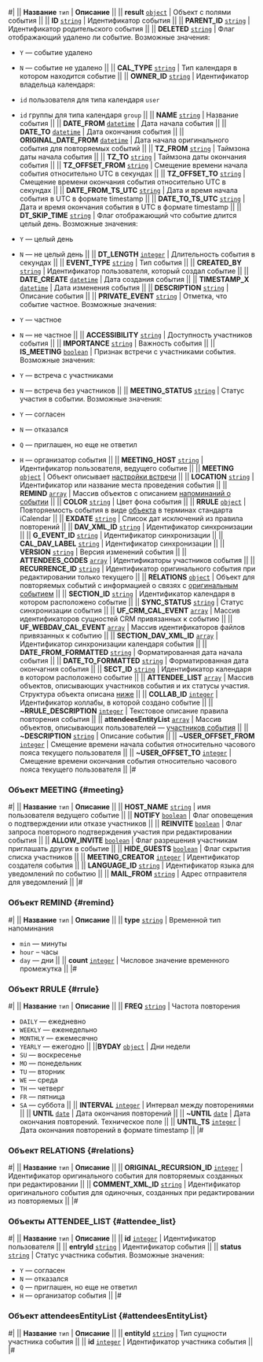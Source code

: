 #|
|| **Название**
`тип` | **Описание** ||
|| **result**
[`object`](../../data-types.md) | Объект с полями события ||
|| **ID**
[`string`](../../data-types.md) | Идентификатор события ||
|| **PARENT_ID**
[`string`](../../data-types.md) | Идентификатор родительского события ||
|| **DELETED**
[`string`](../../data-types.md) | Флаг отображающий удалено ли событие. Возможные значения:
- `Y` — событие удалено
- `N` — событие не удалено  ||
|| **CAL_TYPE**
[`string`](../../data-types.md) | Тип календаря в котором находится событие ||
|| **OWNER_ID**
[`string`](../../data-types.md) | Идентификатор владельца календаря:
- `id` пользователя для типа календаря `user`
- `id` группы для типа календаря `group` ||
|| **NAME**
[`string`](../../data-types.md) | Название события ||
|| **DATE_FROM**
[`datetime`](../../data-types.md) | Дата начала события ||
|| **DATE_TO**
[`datetime`](../../data-types.md) | Дата окончания события ||
|| **ORIGINAL_DATE_FROM**
[`datetime`](../../data-types.md) | Дата начала оригинального события для повторяемых событий ||
|| **TZ_FROM**
[`string`](../../data-types.md) | Таймзона даты начала события ||
|| **TZ_TO**
[`string`](../../data-types.md) | Таймзона даты окончания события ||
|| **TZ_OFFSET_FROM**
[`string`](../../data-types.md) | Смещение времени начала события относительно UTC в секундах ||
|| **TZ_OFFSET_TO**
[`string`](../../data-types.md) | Смещение времени окончания события относительно UTC в секундах ||
|| **DATE_FROM_TS_UTC**
[`string`](../../data-types.md) | Дата и время начала события в UTC в формате timestamp ||
|| **DATE_TO_TS_UTC**
[`string`](../../data-types.md) | Дата и время окончания события в UTC в формате timestamp ||
|| **DT_SKIP_TIME**
[`string`](../../data-types.md) | Флаг отображающий что событие длится целый день. Возможные значения: 
- `Y` — целый день
- `N` — не целый день ||
|| **DT_LENGTH**
[`integer`](../../data-types.md) | Длительность события в секундах ||
|| **EVENT_TYPE**
[`string`](../../data-types.md) | Тип события ||
|| **CREATED_BY**
[`string`](../../data-types.md) | Идентификатор пользователя, который создал событие ||
|| **DATE_CREATE**
[`datetime`](../../data-types.md) | Дата создания события ||
|| **TIMESTAMP_X**
[`datetime`](../../data-types.md) | Дата изменения события ||
|| **DESCRIPTION**
[`string`](../../data-types.md) | Описание события ||
|| **PRIVATE_EVENT**
[`string`](../../data-types.md) | Отметка, что событие частное. Возможные значения:

- `Y` — частное
- `N` — не частное ||
|| **ACCESSIBILITY**
[`string`](../../data-types.md) | Доступность участников события ||
|| **IMPORTANCE**
[`string`](../../data-types.md) | Важность события ||
|| **IS_MEETING**
[`boolean`](../../data-types.md) | Признак встречи с участниками события. Возможные значения: 

- `Y` — встреча с участниками
- `N` — встреча без участников ||
|| **MEETING_STATUS**
[`string`](../../data-types.md) | Статус участия в событии. Возможные значения:
- `Y` — согласен
- `N` — отказался
- `Q` — приглашен, но еще не ответил
- `H` — организатор события ||
|| **MEETING_HOST**
[`string`](../../data-types.md) | Идентификатор пользователя, ведущего событие ||
|| **MEETING**
[`object`](../../data-types.md) | Объект описывает [настройки встречи](#meeting) ||
|| **LOCATION**
[`string`](../../data-types.md) | Идентификатор или название места проведения события ||
|| **REMIND**
[`array`](../../data-types.md) | Массив объектов с описанием [напоминаний о событии](#remind) ||
|| **COLOR**
[`string`](../../data-types.md) | Цвет фона события ||
|| **RRULE**
[`object`](../../data-types.md) | Повторяемость события в виде [объекта](#rrule) в терминах стандарта iCalendar ||
|| **EXDATE**
[`string`](../../data-types.md) | Список дат исключений из правила повторений ||
|| **DAV_XML_ID**
[`string`](../../data-types.md) | Идентификатор синхронизации ||
|| **G_EVENT_ID**
[`string`](../../data-types.md) | Идентификатор синхронизации ||
|| **CAL_DAV_LABEL**
[`string`](../../data-types.md) | Идентификатор синхронизации ||
|| **VERSION**
[`string`](../../data-types.md) | Версия изменений события ||
|| **ATTENDEES_CODES**
[`array`](../../data-types.md) | Идентификаторы участников события ||
|| **RECURRENCE_ID**
[`string`](../../data-types.md) | Идентификатор оригинального события при редактировании только текущего ||
|| **RELATIONS**
[`object`](../../data-types.md) | Объект для повторяемых событий с информацией о связях с [оригинальным событием](#relations) ||
|| **SECTION_ID**
[`string`](../../data-types.md) | Идентификатор календаря в котором расположено событие ||
|| **SYNC_STATUS**
[`string`](../../data-types.md) | Статус синхронизации события ||
|| **UF_CRM_CAL_EVENT**
[`array`](../../data-types.md) | Массив идентификаторов сущностей CRM привязанных к событию ||
|| **UF_WEBDAV_CAL_EVENT**
[`array`](../../data-types.md) | Массив идентификаторов файлов привязанных к событию ||
|| **SECTION_DAV_XML_ID**
[`array`](../../data-types.md) | Идентификатор синхронизации календаря события ||
|| **DATE_FROM_FORMATTED**
[`string`](../../data-types.md) | Форматированная дата начала события ||
|| **DATE_TO_FORMATTED**
[`string`](../../data-types.md) | Форматированная дата окончагния события ||
|| **SECT_ID**
[`string`](../../data-types.md) | Идентификатор календаря в котором расположено событие ||
|| **ATTENDEE_LIST**
[`array`](../../data-types.md) | Массив объектов, описывающих участников события и их статусы участия. Структура объекта описана [ниже](#attendee_list) ||
|| **COLLAB_ID**
[`integer`](../../data-types.md) | Идентификатор коллабы, в которой создано событие ||
|| **~RRULE_DESCRIPTION**
[`integer`](../../data-types.md) | Текстовое описание правила повторения события ||
|| **attendeesEntityList**
[`array`](../../data-types.md) | Массив объектов, описывающих пользователей — [участников события](#attendeesEntityList) ||
|| **~DESCRIPTION**
[`string`](../../data-types.md) | Описание события ||
|| **~USER_OFFSET_FROM**
[`integer`](../../data-types.md) | Смещение времени начала события относительно часового пояса текущего пользователя ||
|| **~USER_OFFSET_TO**
[`integer`](../../data-types.md) | Смещение времени окончания события относительно часового пояса текущего пользователя ||
|#

### Объект MEETING {#meeting}

#|
|| **Название**
`тип` | **Описание** ||
|| **HOST_NAME**
[`string`](../../data-types.md) | имя пользователя ведущего событие ||
|| **NOTIFY**
[`boolean`](../../data-types.md) | Флаг оповещения о подтверждении или отказе участников ||
|| **REINVITE**
[`boolean`](../../data-types.md) | Флаг запроса повторного подтверждения участия при редактировании события ||
|| **ALLOW_INVITE**
[`boolean`](../../data-types.md) | Флаг разрешения участникам приглашать других в событие ||
|| **HIDE_GUESTS**
[`boolean`](../../data-types.md) | Флаг скрытия списка участников ||
|| **MEETING_CREATOR**
[`integer`](../../data-types.md) | Идентификатор создателя события ||
|| **LANGUAGE_ID**
[`string`](../../data-types.md) | Идентификатор языка для уведомлений по событию ||
|| **MAIL_FROM**
[`string`](../../data-types.md) | Адрес отправителя для уведомлений ||
|#

### Объект REMIND {#remind}

#|
|| **Название**
`тип` | **Описание** ||
|| **type**
[`string`](../../data-types.md) | Временной тип напоминания
- `min` — минуты
- `hour` – часы
- `day` — дни ||
|| **count**
[`integer`](../../data-types.md) | Числовое значение временного промежутка ||
|#

### Объект RRULE {#rrule}

#|
|| **Название**
`тип` | **Описание** ||
|| **FREQ**
[`string`](../../data-types.md) | Частота повторения
- `DAILY` — ежедневно
- `WEEKLY` — еженедельно
- `MONTHLY` — ежемесячно
- `YEARLY` — ежегодно
||
||**BYDAY**
[`object`](../../data-types.md) | Дни недели
- `SU` — воскресенье
- `MO` — понедельник
- `TU` — вторник
- `WE` — среда
- `TH` — четверг
- `FR` — пятница
- `SA` — суббота ||
|| **INTERVAL**
[`integer`](../../data-types.md) | Интервал между повторениями ||
|| **UNTIL**
[`date`](../../data-types.md) | Дата окончания повторений ||
|| **~UNTIL**
[`date`](../../data-types.md) | Дата окончания повторений. Техническое поле ||
|| **UNTIL_TS**
[`integer`](../../data-types.md) | Дата окончания повторений в формате timestamp ||
|#

### Объект RELATIONS {#relations}

#|
|| **Название**
`тип` | **Описание** ||
|| **ORIGINAL_RECURSION_ID**
[`integer`](../../data-types.md) | Идентификатор оригинального события для повторяемых созданных при редактировании ||
|| **COMMENT_XML_ID**
[`string`](../../data-types.md) | Идентификатор оригинального события для одиночных, созданных при редактировании из повторяемых ||
|#

### Объекты ATTENDEE_LIST {#attendee_list}

#|
|| **Название**
`тип` | **Описание** ||
|| **id**
[`integer`](../../data-types.md) | Идентификатор пользователя ||
|| **entryId**
[`string`](../../data-types.md) | Идентификатор события ||
|| **status**
[`string`](../../data-types.md) | Статус участника события. Возможные значения:
- `Y` — согласен
- `N` — отказался
- `Q` — приглашен, но еще не ответил
- `H` — организатор события ||
|#

### Объект attendeesEntityList {#attendeesEntityList}

#|
|| **Название**
`тип` | **Описание** ||
|| **entityId**
[`string`](../../data-types.md) | Тип сущности участника события ||
|| **id**
[`integer`](../../data-types.md) | Идентификатор участника события ||
|#